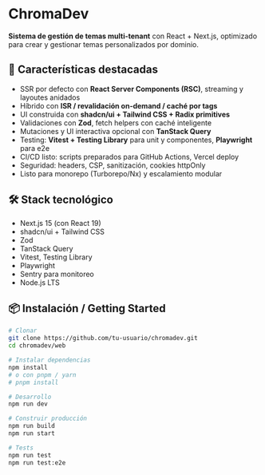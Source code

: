 # ChromaDev

**Sistema de gestión de temas multi-tenant** con React + Next.js, optimizado para crear y gestionar temas personalizados por dominio.

## 🚀 Características destacadas

- SSR por defecto con **React Server Components (RSC)**, streaming y layoutes anidados
- Híbrido con **ISR / revalidación on-demand / caché por tags**
- UI construida con **shadcn/ui + Tailwind CSS + Radix primitives**
- Validaciones con **Zod**, fetch helpers con caché inteligente
- Mutaciones y UI interactiva opcional con **TanStack Query**
- Testing: **Vitest + Testing Library** para unit y componentes, **Playwright** para e2e
- CI/CD listo: scripts preparados para GitHub Actions, Vercel deploy
- Seguridad: headers, CSP, sanitización, cookies httpOnly
- Listo para monorepo (Turborepo/Nx) y escalamiento modular

## 🛠️ Stack tecnológico

- Next.js 15 (con React 19)
- shadcn/ui + Tailwind CSS
- Zod
- TanStack Query
- Vitest, Testing Library
- Playwright
- Sentry para monitoreo
- Node.js LTS

## 📦 Instalación / Getting Started

```bash
# Clonar
git clone https://github.com/tu-usuario/chromadev.git
cd chromadev/web

# Instalar dependencias
npm install
# o con pnpm / yarn
# pnpm install

# Desarrollo
npm run dev

# Construir producción
npm run build
npm run start

# Tests
npm run test
npm run test:e2e
```
